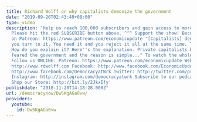 ```yaml
---
title: Richard Wolff on why capitalists demonize the government
date: "2019-09-26T02:43:49+08:00"
type: video
description: 'Help us reach 100,000 subscribers and gain access to more studio time!
  Please hit the red SUBSCRIBE button above. ^^^ Support the show! Become an EU patron
  on Patreon: https://www.patreon.com/economicupdate "[Capitalists] denounce it and
  you turn to it. You need it and you reject it all at the same time. This is a contradiction.
  How do you explain it? Here''s the explanation. Private capitalists have always
  feared the government and the reason is simple..." To watch the whole episode: https://www.youtube.com/watch?v=YyEm1baqVHU&t=848s
  Follow us ONLINE: Patreon: https://www.patreon.com/economicupdate Websites: http://www.democracyatwork.info/economicupdate
  http://www.rdwolff.com Facebook: http://www.facebook.com/EconomicUpdate http://www.facebook.com/RichardDWolff
  http://www.facebook.com/DemocracyatWrk Twitter: http://twitter.com/profwolff http://twitter.com/democracyatwrk
  Instagram: http://instagram.com/democracyatwrk Subscribe to our podcast: http://economicupdate.libsyn.com
  Shop our Store: http://bit.ly/2JkxIfy'
publishdate: "2018-11-28T14:18:28.000Z"
url: /democracynow/Dw5KgAGa0vw/
providers:
  youtube:
    id: Dw5KgAGa0vw
---
```

